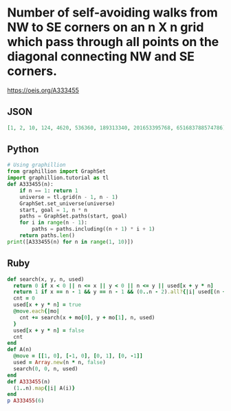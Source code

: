 # Number of self\-avoiding walks from NW to SE corners on an n X n grid which pass through all points on the diagonal connecting NW and SE corners\.
https://oeis.org/A333455
## JSON
```JSON
[1, 2, 10, 124, 4620, 536360, 189313340, 201653395768, 651683788574786]
```
## Python
```Python
# Using graphillion
from graphillion import GraphSet
import graphillion.tutorial as tl
def A333455(n):
    if n == 1: return 1
    universe = tl.grid(n - 1, n - 1)
    GraphSet.set_universe(universe)
    start, goal = 1, n * n
    paths = GraphSet.paths(start, goal)
    for i in range(n - 1):
        paths = paths.including((n + 1) * i + 1)
    return paths.len()
print([A333455(n) for n in range(1, 10)])
```
## Ruby
```Ruby
def search(x, y, n, used)
  return 0 if x < 0 || n <= x || y < 0 || n <= y || used[x + y * n]
  return 1 if x == n - 1 && y == n - 1 && (0..n - 2).all?{|i| used[(n + 1) * i] == true}
  cnt = 0
  used[x + y * n] = true
  @move.each{|mo|
    cnt += search(x + mo[0], y + mo[1], n, used)
  }
  used[x + y * n] = false
  cnt
end
def A(n)
  @move = [[1, 0], [-1, 0], [0, 1], [0, -1]]
  used = Array.new(n * n, false)
  search(0, 0, n, used)
end
def A333455(n)
  (1..n).map{|i| A(i)}
end
p A333455(6)
```
